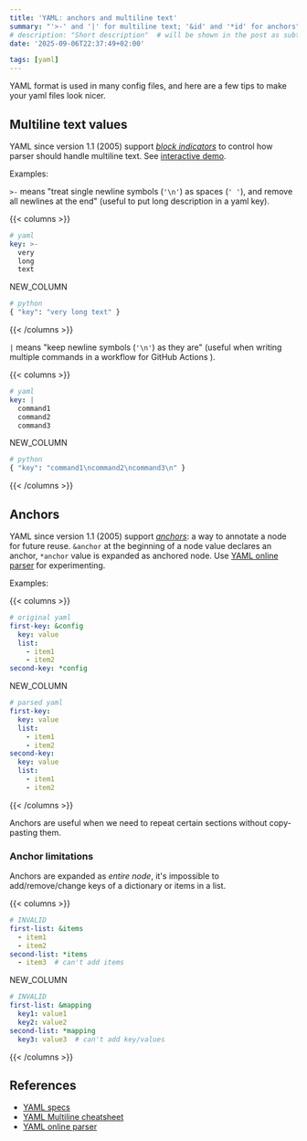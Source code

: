 ```yaml
---
title: 'YAML: anchors and multiline text'
summary: "'>-' and '|' for multiline text; '&id' and '*id' for anchors"
# description: "Short description"  # will be shown in the post as subtitle
date: '2025-09-06T22:37:49+02:00'

tags: [yaml]
---
```


YAML format is used in many config files, and here are a few tips to
make your yaml files look nicer.

## Multiline text values

YAML since version 1.1 (2005) support [_block indicators_](https://yaml.org/spec/1.1/#id926836)
to control how parser should handle multiline text.
See [interactive demo](https://yaml-multiline.info/).

Examples:

`>-` means "treat single newline symbols (`'\n'`) as spaces (`' '`), and remove all newlines at the end"
(useful to put long description in a yaml key).

{{< columns >}}

```yaml
# yaml
key: >-
  very
  long
  text
```

NEW_COLUMN

```python
# python
{ "key": "very long text" }
```

{{< /columns >}}

`|` means "keep newline symbols (`'\n'`) as they are" (useful when writing multiple commands
in a workflow for GitHub Actions ).

{{< columns >}}

```yaml
# yaml
key: |
  command1
  command2
  command3
```

NEW_COLUMN

```python
# python
{ "key": "command1\ncommand2\ncommand3\n" }
```

{{< /columns >}}

## Anchors

YAML since version 1.1 (2005) support [_anchors_](https://yaml.org/spec/1.1/#id899912):
a way to annotate a node for future reuse.
`&anchor` at the beginning of a node value declares an anchor, `*anchor` value is expanded as anchored node.
Use [YAML online parser](https://yaml-online-parser.appspot.com/) for experimenting.

Examples:

{{< columns >}}

```yaml
# original yaml
first-key: &config
  key: value
  list:
    - item1
    - item2
second-key: *config
```

NEW_COLUMN

```yaml
# parsed yaml
first-key:
  key: value
  list:
    - item1
    - item2
second-key:
  key: value
  list:
    - item1
    - item2
```

{{< /columns >}}

Anchors are useful when we need to repeat certain sections without copy-pasting them.

### Anchor limitations

Anchors are expanded as _entire node_, it's impossible to add/remove/change keys of a dictionary
or items in a list.

{{< columns >}}

```yaml
# INVALID
first-list: &items
  - item1
  - item2
second-list: *items
  - item3  # can't add items
```

NEW_COLUMN

```yaml
# INVALID
first-list: &mapping
  key1: value1
  key2: value2
second-list: *mapping
  key3: value3  # can't add key/values
```

{{< /columns >}}

## References

- [YAML specs](https://yaml.org/)
- [YAML Multiline cheatsheet](https://yaml-multiline.info/)
- [YAML online parser](https://yaml-online-parser.appspot.com/)
